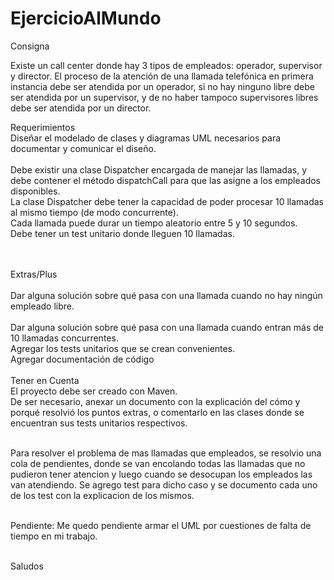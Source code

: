 # EjercicioAlMundo<br>
Consigna<br>

Existe un call center donde hay 3 tipos de empleados: operador, supervisor y director. El proceso de la atención de una llamada telefónica en primera instancia debe ser atendida por un operador, si no hay ninguno libre debe ser atendida por un supervisor, y de no haber tampoco supervisores libres debe ser atendida por un director.
<br>
 

Requerimientos<br>
Diseñar el modelado de clases y diagramas UML necesarios para documentar y comunicar el diseño.<br>
<br>Debe existir una clase Dispatcher encargada de manejar las llamadas, y debe contener el método dispatchCall para que las asigne a los empleados disponibles.
<br>La clase Dispatcher debe tener la capacidad de poder procesar 10 llamadas al mismo tiempo (de modo concurrente).
<br>Cada llamada puede durar un tiempo aleatorio entre 5 y 10 segundos.
<br>Debe tener un test unitario donde lleguen 10 llamadas.<br>
<br><br>

Extras/Plus<br>
<br>Dar alguna solución sobre qué pasa con una llamada cuando no hay ningún empleado libre.<br>
<br>Dar alguna solución sobre qué pasa con una llamada cuando entran más de 10 llamadas concurrentes.
<br>Agregar los tests unitarios que se crean convenientes.
<br>Agregar documentación de código
<br> 
<br>
Tener en Cuenta<br>
El proyecto debe ser creado con Maven.<br>
De ser necesario, anexar un documento con la explicación del cómo y porqué resolvió los puntos extras, o comentarlo en las clases donde se encuentran sus tests unitarios respectivos.


<br> Para resolver el problema de mas llamadas que empleados, se resolvio una cola de pendientes, donde se van encolando todas las llamadas que no pudieron tener atencion y luego cuando se desocupan los empleados las van atendiendo.
Se agrego test para dicho caso y se documento cada uno de los test con la explicacion de los mismos.

<br>Pendiente: Me quedo pendiente armar el UML por cuestiones de falta de tiempo en mi trabajo.

<br>Saludos
